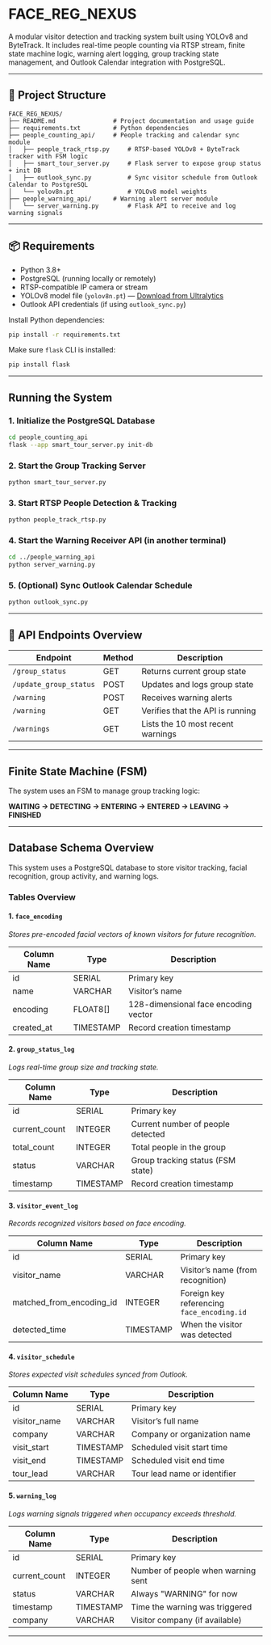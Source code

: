 
# FACE_REG_NEXUS

A modular visitor detection and tracking system built using YOLOv8 and ByteTrack. It includes real-time people counting via RTSP stream, finite state machine logic, warning alert logging, group tracking state management, and Outlook Calendar integration with PostgreSQL.

---

## 📁 Project Structure

```text
FACE_REG_NEXUS/
├── README.md                # Project documentation and usage guide
├── requirements.txt         # Python dependencies
├── people_counting_api/     # People tracking and calendar sync module
│   ├── people_track_rtsp.py     # RTSP-based YOLOv8 + ByteTrack tracker with FSM logic
│   ├── smart_tour_server.py     # Flask server to expose group status + init DB
│   ├── outlook_sync.py          # Sync visitor schedule from Outlook Calendar to PostgreSQL
│   └── yolov8n.pt               # YOLOv8 model weights
├── people_warning_api/      # Warning alert server module
│   └── server_warning.py        # Flask API to receive and log warning signals
```

---

## 📦 Requirements

- Python 3.8+
- PostgreSQL (running locally or remotely)
- RTSP-compatible IP camera or stream
- YOLOv8 model file (`yolov8n.pt`) — [Download from Ultralytics](https://github.com/ultralytics/ultralytics)
- Outlook API credentials (if using `outlook_sync.py`)

Install Python dependencies:

```bash
pip install -r requirements.txt
```

Make sure `flask` CLI is installed:

```bash
pip install flask
```

---

##  Running the System

### 1. Initialize the PostgreSQL Database

```bash
cd people_counting_api
flask --app smart_tour_server.py init-db
```

### 2. Start the Group Tracking Server

```bash
python smart_tour_server.py
```

### 3. Start RTSP People Detection & Tracking

```bash
python people_track_rtsp.py
```

### 4. Start the Warning Receiver API (in another terminal)

```bash
cd ../people_warning_api
python server_warning.py
```

### 5. (Optional) Sync Outlook Calendar Schedule

```bash
python outlook_sync.py
```

---

## 🔌 API Endpoints Overview

| Endpoint               | Method | Description                             |
|------------------------|--------|-----------------------------------------|
| `/group_status`        | GET    | Returns current group state             |
| `/update_group_status` | POST   | Updates and logs group state            |
| `/warning`             | POST   | Receives warning alerts                 |
| `/warning`             | GET    | Verifies that the API is running        |
| `/warnings`            | GET    | Lists the 10 most recent warnings       |

---

##  Finite State Machine (FSM)

The system uses an FSM to manage group tracking logic:

**WAITING → DETECTING → ENTERING → ENTERED → LEAVING → FINISHED**


---

##  Database Schema Overview

This system uses a PostgreSQL database to store visitor tracking, facial recognition, group activity, and warning logs.

### Tables Overview

#### 1. `face_encoding`  
*Stores pre-encoded facial vectors of known visitors for future recognition.*

| Column Name | Type      | Description                          |
|-------------|-----------|--------------------------------------|
| id          | SERIAL    | Primary key                          |
| name        | VARCHAR   | Visitor’s name                       |
| encoding    | FLOAT8[]  | 128-dimensional face encoding vector |
| created_at  | TIMESTAMP | Record creation timestamp            |

#### 2. `group_status_log`  
*Logs real-time group size and tracking state.*

| Column Name   | Type      | Description                         |
|---------------|-----------|-------------------------------------|
| id            | SERIAL    | Primary key                         |
| current_count | INTEGER   | Current number of people detected   |
| total_count   | INTEGER   | Total people in the group           |
| status        | VARCHAR   | Group tracking status (FSM state)   |
| timestamp     | TIMESTAMP | Record creation timestamp           |

#### 3. `visitor_event_log`  
*Records recognized visitors based on face encoding.*

| Column Name              | Type      | Description                                 |
|--------------------------|-----------|---------------------------------------------|
| id                       | SERIAL    | Primary key                                 |
| visitor_name             | VARCHAR   | Visitor’s name (from recognition)           |
| matched_from_encoding_id | INTEGER   | Foreign key referencing `face_encoding.id`  |
| detected_time            | TIMESTAMP | When the visitor was detected               |

#### 4. `visitor_schedule`  
*Stores expected visit schedules synced from Outlook.*

| Column Name  | Type      | Description                       |
|--------------|-----------|-----------------------------------|
| id           | SERIAL    | Primary key                       |
| visitor_name | VARCHAR   | Visitor’s full name               |
| company      | VARCHAR   | Company or organization name      |
| visit_start  | TIMESTAMP | Scheduled visit start time        |
| visit_end    | TIMESTAMP | Scheduled visit end time          |
| tour_lead    | VARCHAR   | Tour lead name or identifier      |

#### 5. `warning_log`  
*Logs warning signals triggered when occupancy exceeds threshold.*

| Column Name   | Type      | Description                         |
|---------------|-----------|-------------------------------------|
| id            | SERIAL    | Primary key                         |
| current_count | INTEGER   | Number of people when warning sent  |
| status        | VARCHAR   | Always "WARNING" for now            |
| timestamp     | TIMESTAMP | Time the warning was triggered      |
| company       | VARCHAR   | Visitor company (if available)      |

---

